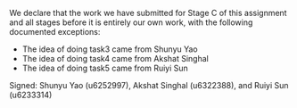We declare that the work we have submitted for Stage C of this assignment and all stages before it is entirely our own work, with the following documented exceptions:

* The idea of doing task3 came from Shunyu Yao
* The idea of doing task4 came from Akshat Singhal
* The idea of doing task5 came from Ruiyi Sun


Signed: Shunyu Yao (u6252997), Akshat Singhal (u6322388), and Ruiyi Sun (u6233314)
